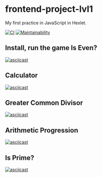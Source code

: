 # frontend-project-lvl1

My first practice in JavaScript in Hexlet.

[![CI](https://github.com/Ni-2/frontend-project-lvl1/workflows/CI/badge.svg)](https://github.com/Ni-2/frontend-project-lvl1/actions)
[![Maintainability](https://api.codeclimate.com/v1/badges/0fe00ce5f4786cfd207f/maintainability)](https://codeclimate.com/github/Ni-2/frontend-project-lvl1/maintainability)


## Install, run the game Is Even?

[![asciicast](https://asciinema.org/a/o5mxV35Gc2KZu68Ybbg44v9k5.svg)](https://asciinema.org/a/o5mxV35Gc2KZu68Ybbg44v9k5)


## Calculator

[![asciicast](https://asciinema.org/a/ve5Or7U9hRI1WvNE5u27jfhKY.svg)](https://asciinema.org/a/ve5Or7U9hRI1WvNE5u27jfhKY)


## Greater Common Divisor

[![asciicast](https://asciinema.org/a/XmHeHnr4KKRcD3L4psONU1B6K.svg)](https://asciinema.org/a/XmHeHnr4KKRcD3L4psONU1B6K)


## Arithmetic Progression

[![asciicast](https://asciinema.org/a/1sseoIZtuu4roSKSDyjH6jdr3.svg)](https://asciinema.org/a/1sseoIZtuu4roSKSDyjH6jdr3)


## Is Prime?

[![asciicast](https://asciinema.org/a/ccZ4Kmm7Xr0C4upBszuXe8vGa.svg)](https://asciinema.org/a/ccZ4Kmm7Xr0C4upBszuXe8vGa)
